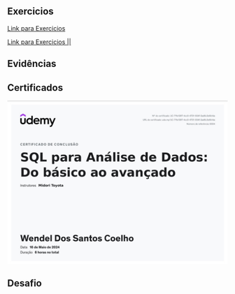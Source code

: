 ## Exercicios
[Link para Exercicios](https://github.com/WendeldsCoelho/Programa-De-Bolsas-Compass-Uol/tree/main/Sprint%202/Exercicios)

[Link para Exercicios ||](https://github.com/WendeldsCoelho/Programa-De-Bolsas-Compass-Uol/tree/main/Sprint%202/Exercicos%20ll)
## Evidências


## Certificados

![Curso SQL](https://github.com/WendeldsCoelho/Programa-De-Bolsas-Compass-Uol/blob/main/assets/img/Sprint%202/Certificado_SQL.jpeg?raw=true)

## Desafio

